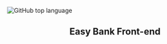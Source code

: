 ![GitHub top language](https://img.shields.io/github/languages/top/naereloire/Easy-Bank?color=yellow&style=for-the-badge)

<h2 align='center'>Easy Bank Front-end</h2>
